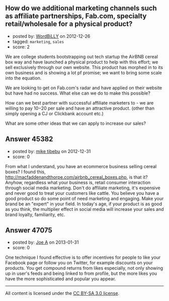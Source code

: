 ## How do we additional marketing channels such as affiliate partnerships, Fab.com, specialty retail/wholesale for a physical product?

- posted by: [WordBiLLY](https://stackexchange.com/users/-1/22251-wordbilly) on 2012-12-26
- tagged: `marketing`, `sales`
- score: 2

We are college students bootstrapping out tech startup the AirBNB cereal box way and have launched a physical product to help with this effort; we sell exclusively through our own website. This product has morphed in to its own business and is showing a lot pf promise; we want to bring some scale into the equation.

We are looking to get on Fab.com's radar and have applied on their website but have had no success. What else can we do to make this possible?

How can we best partner with successful affiliate marketers to - we are willing to pay $10-$20 per sale and have an attractive product. (other than simply opening a CJ or Clickbank account etc.)

What are some other ideas that we can apply to increase our sales?


## Answer 45382

- posted by: [mike tibebu](https://stackexchange.com/users/-1/22330-mike-tibebu) on 2012-12-31
- score: 0

From what I understand, you have an ecommerce business selling cereal boxes? I found this, http://macfaddenandthorpe.com/airbnb_cereal_boxes.php, is that it? Anyhow, regardless what your business is, retail consumer interaction through social media marketing. Don't do affiliate marketing, it's expensive and never good to treat your customers like cattle. You believe you have a good product so do some point of need marketing and engaging. Make your brand be an "expert" in your field. In today's age, if your product is as good as you think, the multiplier effect in social media will increase your sales and brand loyalty, familiarity, etc.



## Answer 47075

- posted by: [Joe A](https://stackexchange.com/users/-1/60-joe-a) on 2013-01-31
- score: 0

One technique I found effective is to offer incentives for people to like your Facebook page or follow you on Twitter, for example discounts on your products. You get compound returns from likes especially, not only showing up in user's feeds and being linked to from profile, but the more likes you have the more sophisticated and popular you appear.



---

All content is licensed under the [CC BY-SA 3.0 license](https://creativecommons.org/licenses/by-sa/3.0/).
